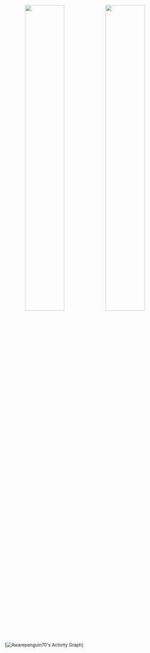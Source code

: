 <p align="center">
  <img width="49.5%" src="https://github-readme-stats.vercel.app/api?username=awarepenguin70&show_icons=true&theme=dark&hide_border=true&icon_color=f28a00" />
  <img width="49.5%" src="https://github-readme-streak-stats.herokuapp.com/?user=awarepenguin70&theme=dark&hide_border=true" />
</p>

<br/>


<br/>

[![Awarepenguin70's Activity Graph](https://github-readme-activity-graph.vercel.app/graph?username=awarepenguin70&hide_border=true&bg_color=151515&color=fff&line=f28a00&point=f28a00)]

